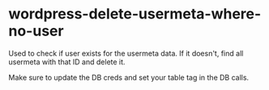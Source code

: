 # wordpress-delete-usermeta-where-no-user

Used to check if user exists for the usermeta data. If it doesn't, find all usermeta with that ID and delete it.

Make sure to update the DB creds and set your table tag in the DB calls.
